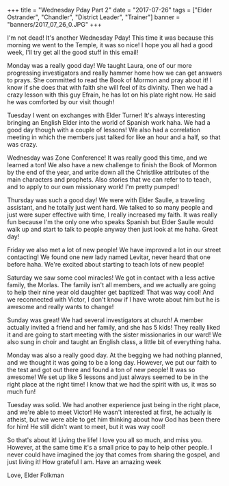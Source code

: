+++
title = "Wednesday Pday Part 2"
date = "2017-07-26"
tags = ["Elder Ostrander", "Chandler", "District Leader", "Trainer"]
banner = "banners/2017_07_26_0.JPG"
+++

I'm not dead! It's another Wednesday Pday! This time it was because
this morning we went to the Temple, it was so nice! I hope you all had
a good week, I'll try get all the good stuff in this email!

Monday was a really good day! We taught Laura, one of our more
progressing investigators and really hammer home how we can get
answers to prays. She committed to read the Book of Mormon and pray
about it! I know if she does that with faith she will feel of its
divinity. Then we had a crazy lesson with this guy Efrain, he has lot
on his plate right now. He said he was comforted by our visit though!

Tuesday I went on exchanges with Elder Turner! It's always interesting
bringing an English Elder into the world of Spanish work haha. We had
a good day though with a couple of lessons! We also had a correlation
meeting in which the members just talked for like an hour and a half,
so that was crazy.

Wednesday was Zone Conference! It was really good this time, and we
learned a ton! We also have a new challenge to finish the Book of
Mormon by the end of the year, and write down all the Christlike
attributes of the main characters and prophets. Also stories that we
can refer to to teach, and to apply to our own missionary work! I'm
pretty pumped!

Thursday was such a good day! We were with Elder Saulle, a traveling
assistant, and he totally just went hard. We talked to so many people
and just were super effective with time, I really increased my faith.
It was really fun because I'm the only one who speaks Spanish but
Elder Saulle would walk up and start to talk to people anyway then
just look at me haha. Great day!

Friday we also met a lot of new people! We have improved a lot in our
street contacting! We found one new lady named Levitar, never heard
that one before haha. We're excited about starting to teach lots of
new people!

Saturday we saw some cool miracles! We got in contact with a less
active family, the Morlas. The family isn't all members, and we
actually are going to help their nine year old daughter get baptized!
That was way cool! And we reconnected with Victor, I don't know if I
have wrote about him but he is awesome and really wants to change!

Sunday was great! We had several investigators at church! A member
actually invited a friend and her family, and she has 5 kids! They
really liked it and are going to start meeting with the sister
missionaries in our ward! We also sung in choir and taught an English
class, a little bit of everything haha.

Monday was also a really good day. At the begging we had nothing
planned, and we thought it was going to be a long day. However, we put
our faith to the test and got out there and found a ton of new people!
It was so awesome! We set up like 5 lessons and just always seemed to
be in the right place at the right time! I know that we had the spirit
with us, it was so much fun!

Tuesday was solid. We had another experience just being in the right
place, and we're able to meet Victor! He wasn't interested at first,
he actually is atheist, but we were able to get him thinking about how
God has been there for him! He still didn't want to meet, but it was
way cool!

So that's about it! Living the life! I love you all so much, and miss
you. However, at the same time it's a small price to pay to help other
people. I never could have imagined the joy that comes from sharing
the gospel, and just living it! How grateful I am. Have an amazing
week

Love,
Elder Folkman